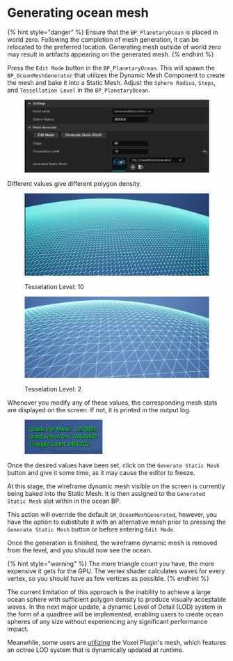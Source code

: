 # Generating ocean mesh

{% hint style="danger" %}
Ensure that the `BP_PlanetaryOcean` is placed in world zero. Following the completion of mesh generation, it can be relocated to the preferred location. Generating mesh outside of world zero may result in artifacts appearing on the generated mesh.
{% endhint %}

Press the `Edit Mode` button in the `BP_PlanetaryOcean`. This will spawn the `BP_OceanMeshGenerator`  that utilizes the Dynamic Mesh Component to create the mesh and bake it into a Static Mesh. Adjust the `Sphere Radius`, `Steps`, and `Tessellation Level` in the `BP_PlanetaryOcean`.

<div align="left">

<figure><img src="../../../.gitbook/assets/image (3) (1).png" alt=""><figcaption></figcaption></figure>

</div>

Different values give different polygon density.

<div align="left">

<figure><img src="../../../.gitbook/assets/image (4) (1).png" alt=""><figcaption><p>Tesselation Level: 10</p></figcaption></figure>

</div>

<div align="left">

<figure><img src="../../../.gitbook/assets/image (5) (1).png" alt=""><figcaption><p>Tesselation Level: 2</p></figcaption></figure>

</div>

Whenever you modify any of these values, the corresponding mesh stats are displayed on the screen. If not, it is printed in the output log.

<div align="left">

<figure><img src="../../../.gitbook/assets/image (6) (1).png" alt=""><figcaption></figcaption></figure>

</div>

Once the desired values have been set, click on the `Generate Static Mesh` button and give it some time, as it may cause the editor to freeze.

At this stage, the wireframe dynamic mesh visible on the screen is currently being baked into the Static Mesh. It is then assigned to the `Generated Static Mesh` slot within in the ocean BP.

This action will override the default `SM_OceanMeshGenerated`, however, you have the option to substitute it with an alternative mesh prior to pressing the `Generate Static Mesh` button or before entering `Edit Mode`.

Once the generation is finished, the wireframe dynamic mesh is removed from the level, and you should now see the ocean.

{% hint style="warning" %}
The more triangle count you have, the more expensive it gets for the GPU. The vertex shader calculates waves for every vertex, so you should have as few vertices as possible.&#x20;
{% endhint %}

The current limitation of this approach is the inability to achieve a large ocean sphere with sufficient polygon density to produce visually acceptable waves. In the next major update, a dynamic Level of Detail (LOD) system in the form of a quadtree will be implemented, enabling users to create ocean spheres of any size without experiencing any significant performance impact.

Meanwhile, some users are [utilizing](../voxel-plugin-integration.md) the Voxel Plugin's mesh, which features an octree LOD system that is dynamically updated at runtime.
